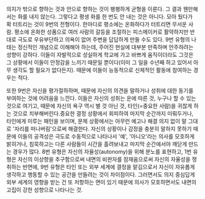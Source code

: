 의지가 밖으로 향하는 것과 안으로 향하는 것이 팽팽하게 균형을 이룬다. 그 결과 웬만해서는 화를 내지 않는다. 그렇다고 평생 화를 한 번도 안 내는 것은 아니다. 모아 뒀다가 확 터트리는 것이 9번의 전형이다. 한마디로 평소에는 온화하다가 터트리면 무서운 사람. 평소에 온화한 성품으로 여러 사람의 갈등을 조절하는 피스메이커로 활약하지만 반대로 극도로 우유부단하고 의욕이 없어 주변을 답답하게 만들 수도 있다. 9번 유형의 나태는 정신적인 개념으로 이해해야 하는데, 주어진 현실에 대부분 만족하며 안주하려는 성향이 강하다. 이들이 자발적으로 성실하게 학교에 가고 바쁘게 움직이더라도 그것은 그 상황에서 이들이 안정감을 느끼기 때문일 뿐이다(이미 그 일을 수년째 하고 있어서 아무 생각도 할 필요가 없다든지). 때문에 이들이 능동적으로 신체적인 활동에 참여하는 경우는 적다.

또한 9번은 자신을 평가절하하며, 때문에 자신의 의견을 말하거나 성취에 대한 동기를 부여하는 것에 어려움을 느낀다. 이들은 자신의 성취는 운에 따른 것, 누구나 할 수 있는 것으로 여기고, 때문에 자신의 욕구 역시 별 것 아닌 것, 타인(=중요한 사람)을 귀찮게 하는 것으로 치부해버린다.중요한 결정 상황에서 회피하여 마지막 순간까지 미뤄두거나, 타인에게 미루는 패턴을 보이며, 문제 상황에서는 아무런 예고나 해결 의지 없이 말 그대로 '자리를 떠나버림'으로써 해결한다. 자신의 상황이나 감정을 충분히 말하지 못하기 때문에 이들의 공격성은 극도로 수동적으로 나타나서 '예', '아니오'라는 의사를 모호하게 밝히거나, 침묵하고는 다른 사람들이 시간을 흘려보내고 마지막 순간에서야 깨닫게 만드는 경우가 많다. 8번 유형은 자신의 자율성(autonomy)을 위해 분노를 표현하고, 1번 유형은 자신의 이상향을 추구함으로써 내면의 비판자를 잠재움으로써 자신의 자율성을 쟁취하는 반면에, 9번 유형은 타인 또는 외부 세계에 결정을 맡김으로서 자신이 자유롭게 생각하고 행동할 수 있는 공간을 만들려는 것이 차이점이다. 그러면서도 의지 중심답게 외부 세계의 영향을 받는 건 또 저항하는 면이 있기 때문에 의사가 모호하면서도 내면의 고집이 강한 성향으로 나타나는 것.


